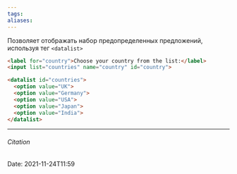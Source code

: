 ```yaml
---
tags: 
aliases: 
---
```


Позволяет отображать набор предопределенных предложений, используя тег `<datalist>`

```html
<label for="country">Choose your country from the list:</label>
<input list="countries" name="country" id="country">

<datalist id="countries">
  <option value="UK">
  <option value="Germany">
  <option value="USA">
  <option value="Japan">
  <option value="India">
</datalist>
```

---
###### Citation
Date: 2021-11-24T11:59
